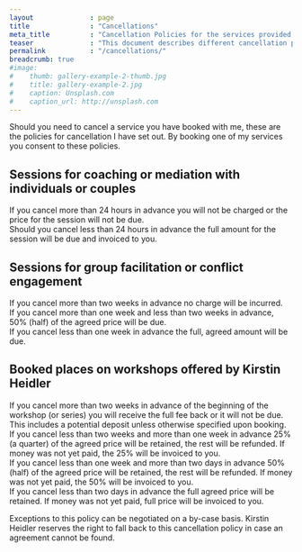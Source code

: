 ```yaml
---
layout              : page
title               : "Cancellations"
meta_title          : "Cancellation Policies for the services provided by Kirstin Heidler"
teaser              : "This document describes different cancellation policies for the services offered by Kirstin Heidler."
permalink           : "/cancellations/"
breadcrumb: true
#image:
#    thumb: gallery-example-2-thumb.jpg
#    title: gallery-example-2.jpg
#    caption: Unsplash.com
#    caption_url: http://unsplash.com
---
```


Should you need to cancel a service you have booked with me, these are the policies for cancellation I have set out. By booking one of my services you consent to these policies.

## Sessions for coaching or mediation with individuals or couples
If you cancel more than 24 hours in advance you will not be charged or the price for the session will not be due.  
Should you cancel less than 24 hours in advance the full amount for the session will be due and invoiced to you. 

## Sessions for group facilitation or conflict engagement
If you cancel more than two weeks in advance no charge will be incurred.  
If you cancel more than one week and less than two weeks in advance, 50% (half) of the agreed price will be due.  
If you cancel less than one week in advance the full, agreed amount will be due.  

## Booked places on workshops offered by Kirstin Heidler
If you cancel more than two weeks in advance of the beginning of the workshop (or series) you will receive the full fee back or it will not be due. This includes a potential deposit unless otherwise specified upon booking.  
If you cancel less than two weeks and more than one week in advance 25% (a quarter) of the agreed price will be retained, the rest will be refunded. If money was not yet paid, the 25% will be invoiced to you.  
If you cancel less than one week and more than two days in advance 50% (half) of the agreed price will be retained, the rest will be refunded. If money was not yet paid, the 50% will be invoiced to you.  
If you cancel less than two days in advance the full agreed price will be retained. If money was not yet paid, full price will be invoiced to you.    

Exceptions to this policy can be negotiated on a by-case basis. Kirstin Heidler reserves the right to fall back to this cancellation policy in case an agreement cannot be found.
